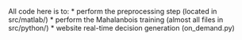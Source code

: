 All code here is to:
	* perform the preprocessing step (located in src/matlab/)
	* perform the Mahalanbois training (almost all files in src/python/)
        * website real-time decision generation (on_demand.py)
